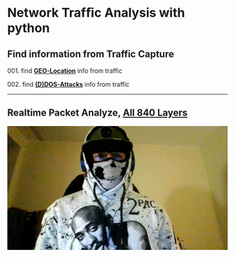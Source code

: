 <h1>Network Trafﬁc Analysis with python</h1>
<h2>Find information from Traffic Capture</h2>
<p>
001. find <a href="https://github.com/dewebdes/CYBER-MILITARY-GERMANY/blob/master/Network%20Traf%EF%AC%81c%20Analysis/Python/geoprint.py"><b>GEO-Location</b></a> info from traffic
</p>
<p>
002. find <a href="https://github.com/dewebdes/CYBER-MILITARY-GERMANY/blob/master/Network%20Traf%EF%AC%81c%20Analysis/Python/findddos.py"><b>(D)DOS-Attacks</b></a> info from traffic
</p>
<hr>
<h2>Realtime Packet Analyze, <a href="https://www.linkedin.com/pulse/mary-algoritm-kaveh-eyni">All <b>840</b> Layers</a></h2>
<p>
  <a href="https://www.linkedin.com/pulse/mary-algoritm-kaveh-eyni">
<img src="https://github.com/dewebdes/CYBER-MILITARY-GERMANY/blob/master/Network%20Traf%EF%AC%81c%20Analysis/Python/mary.jpeg">
  </a>
</p>
